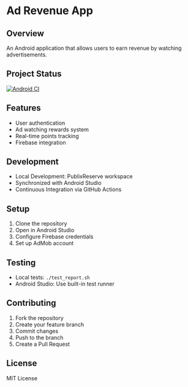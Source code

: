 # Ad Revenue App

## Overview
An Android application that allows users to earn revenue by watching advertisements.

## Project Status
[![Android CI](https://github.com/KarmasLightening/ad-revenue-app/actions/workflows/android_test.yml/badge.svg)](https://github.com/KarmasLightening/ad-revenue-app/actions/workflows/android_test.yml)

## Features
- User authentication
- Ad watching rewards system
- Real-time points tracking
- Firebase integration

## Development
- Local Development: PublixReserve workspace
- Synchronized with Android Studio
- Continuous Integration via GitHub Actions

## Setup
1. Clone the repository
2. Open in Android Studio
3. Configure Firebase credentials
4. Set up AdMob account

## Testing
- Local tests: `./test_report.sh`
- Android Studio: Use built-in test runner

## Contributing
1. Fork the repository
2. Create your feature branch
3. Commit changes
4. Push to the branch
5. Create a Pull Request

## License
MIT License
